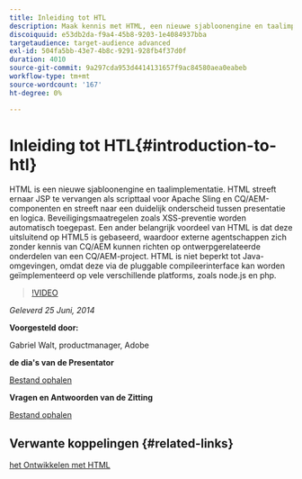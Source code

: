 ```yaml
---
title: Inleiding tot HTL
description: Maak kennis met HTML, een nieuwe sjabloonengine en taalimplementatie. HTML streeft ernaar JSP te vervangen als scripttaal voor Apache Sling en CQ/AEM-componenten en streeft naar een duidelijk onderscheid tussen presentatie en logica.
discoiquuid: e53db2da-f9a4-45b8-9203-1e4084937bba
targetaudience: target-audience advanced
exl-id: 504fa5bb-43e7-4b8c-9291-928fb4f37d0f
duration: 4010
source-git-commit: 9a297cda953d4414131657f9ac84580aea0eabeb
workflow-type: tm+mt
source-wordcount: '167'
ht-degree: 0%

---
```


# Inleiding tot HTL{#introduction-to-htl}

HTML is een nieuwe sjabloonengine en taalimplementatie. HTML streeft ernaar JSP te vervangen als scripttaal voor Apache Sling en CQ/AEM-componenten en streeft naar een duidelijk onderscheid tussen presentatie en logica. Beveiligingsmaatregelen zoals XSS-preventie worden automatisch toegepast. Een ander belangrijk voordeel van HTML is dat deze uitsluitend op HTML5 is gebaseerd, waardoor externe agentschappen zich zonder kennis van CQ/AEM kunnen richten op ontwerpgerelateerde onderdelen van een CQ/AEM-project. HTML is niet beperkt tot Java-omgevingen, omdat deze via de pluggable compileerinterface kan worden geïmplementeerd op vele verschillende platforms, zoals node.js en php.

>[!VIDEO](https://video.tv.adobe.com/v/19504/?quality=9)

*Geleverd 25 Juni, 2014*

**Voorgesteld door:**

Gabriel Walt, productmanager, Adobe

**de dia&#39;s van de Presentator**

[Bestand ophalen](assets/sightly-component-development.pdf)

**Vragen en Antwoorden van de Zitting**

[Bestand ophalen](assets/introduction-to-sightly-q-as.pdf)

## Verwante koppelingen {#related-links}

[ het Ontwikkelen met HTML ](https://docs.adobe.com/docs/en/htl/overview.html?wcmmode=disabled)

<!--
[Get back to the Overview](https://helpx.adobe.com/nl/experience-manager/kt/eseminars/gems/aem-index.html)
-->
